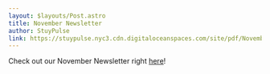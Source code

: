 ```yaml
---
layout: $layouts/Post.astro
title: November Newsletter
author: StuyPulse
link: https://stuypulse.nyc3.cdn.digitaloceanspaces.com/site/pdf/November%20Newsletter%202021.pdf
---
```

Check out our November Newsletter right [here](https://stuypulse.nyc3.cdn.digitaloceanspaces.com/site/pdf/November%20Newsletter%202021.pdf)!
